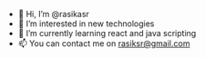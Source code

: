 - 👋 Hi, I’m @rasikasr
- 👀 I’m interested in new technologies 
- 🌱 I’m currently learning react and java scripting
- 📫 You can contact me on rasiksr@gmail.com

<!---
rasikasr/rasikasr is a ✨ special ✨ repository because its `README.md` (this file) appears on your GitHub profile.
You can click the Preview link to take a look at your changes.
--->
